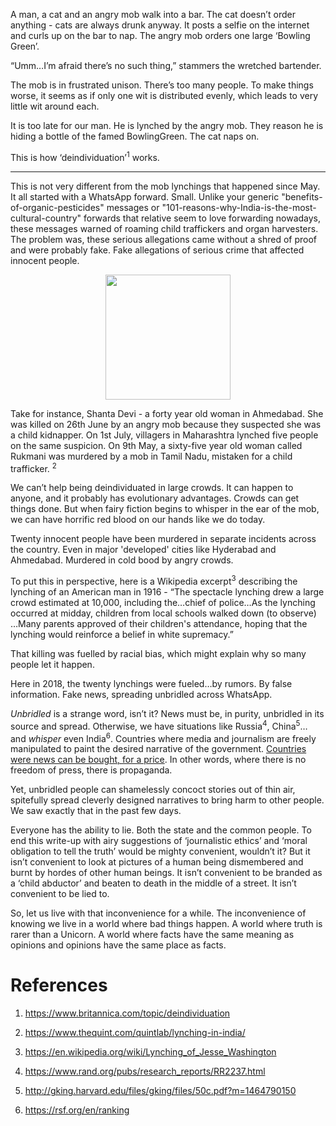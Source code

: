 <!-- TITLE: On Fake News and the Mob -->
<!-- SUBTITLE: An editorial by Niharika Shankar on Mob Justice. -->

A man, a cat and an angry mob walk into a bar. The cat doesn’t order anything - cats are always drunk anyway. It posts a selfie on the internet and curls up on the bar to nap. The angry mob orders one large ‘Bowling Green’.

“Umm…I’m afraid there’s no such thing,” stammers the wretched bartender.

The mob is in frustrated unison. There’s too many people. To make things worse, it seems as if only one wit is distributed evenly, which leads to very little wit around each. 

It is too late for our man. He is lynched by the angry mob. They reason he is hiding a bottle of the famed BowlingGreen. The cat naps on.

This is how ‘deindividuation’<sup>1</sup> works. 

-----

This is not very different from the mob lynchings that happened since May.  It all started with a WhatsApp forward. Small. Unlike your generic "benefits-of-organic-pesticides" messages or "101-reasons-why-India-is-the-most-cultural-country" forwards that relative seem to love forwarding nowadays, these messages warned of roaming child traffickers and organ harvesters. The problem was, these serious allegations came without a shred of proof and were probably fake.  Fake allegations of serious crime that affected innocent people.

<center>
<img src = "https://wiki.bits-hyd.org/uploads/news/whatsapp-forwards.png" width = 200px>
</center>

Take for instance, Shanta Devi - a forty year old woman in Ahmedabad. She was killed on 26th June by an angry mob because they suspected she was a child kidnapper. On 1st July, villagers in Maharashtra lynched five people on the same suspicion. On 9th May, a sixty-five year old woman called Rukmani was murdered by a mob in Tamil Nadu, mistaken for a child trafficker. <sup>2</sup>

We can’t help being deindividuated in large crowds. It can happen to anyone, and it probably has evolutionary advantages. Crowds can get things done. But when fairy fiction begins to whisper in the ear of the mob, we can have horrific red blood on our hands like we do today.

Twenty innocent people have been murdered in separate incidents across the country. Even in major 'developed' cities like Hyderabad and Ahmedabad. Murdered in cold bood by angry crowds.

To put this in perspective, here is a Wikipedia excerpt<sup>3</sup>  describing the lynching of an American man in 1916 -  “The spectacle lynching drew a large crowd estimated at 10,000, including the…chief of police…As the lynching occurred at midday, children from local schools walked down (to observe) …Many parents approved of their children's attendance, hoping that the lynching would reinforce a belief in white supremacy.”

That killing was fuelled by racial bias, which might explain why so many people let it happen.  

Here in 2018, the twenty lynchings were fueled…by rumors. By false information. Fake news, spreading unbridled across WhatsApp.

*Unbridled* is a strange word, isn’t it? News must be, in purity, unbridled in its source and spread. Otherwise, we have situations like Russia<sup>4</sup>, China<sup>5</sup>… and *whisper* even India<sup>6</sup>. Countries where media and journalism are freely manipulated to paint the desired narrative of the government. [Countries were news can be bought, for a price](/news/oped/operation-136-cobrapost-press). In other words, where there is no freedom of press, there is propaganda.

Yet, unbridled people can shamelessly concoct stories out of thin air, spitefully spread cleverly designed narratives to bring harm to other people. We saw exactly that in the past few days.

Everyone has the ability to lie. Both the state and the common people. To end this write-up with airy suggestions of ‘journalistic ethics’ and ‘moral obligation to tell the truth’ would be mighty convenient, wouldn’t it? But it isn’t convenient to look at pictures of a human being dismembered and burnt by hordes of other human beings. It isn’t convenient to be branded as a ‘child abductor’ and beaten to death in the middle of a street. It isn’t convenient to be lied to.

So, let us live with that inconvenience for a while. The inconvenience of knowing we live in a world where bad things happen. A world where truth is rarer than a Unicorn. A world where facts have the same meaning as opinions and opinions have the same place as facts.

# References
1. https://www.britannica.com/topic/deindividuation

2. https://www.thequint.com/quintlab/lynching-in-india/

3. https://en.wikipedia.org/wiki/Lynching_of_Jesse_Washington

4. https://www.rand.org/pubs/research_reports/RR2237.html

5. http://gking.harvard.edu/files/gking/files/50c.pdf?m=1464790150

6. https://rsf.org/en/ranking
